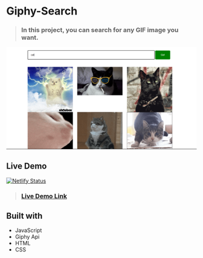 # Giphy-Search

> ### In this project, you can search for any GIF image you want.


![image preview](preview.PNG)

## Live Demo

[![Netlify Status](https://api.netlify.com/api/v1/badges/35d3183f-57ba-41f6-9379-83e7a9f8aec7/deploy-status)](https://giphysearchh.netlify.app/)

> ### [Live Demo Link](https://bondok6.github.io/Giphy-Search/)

## Built with

- JavaScript
- Giphy Api
- HTML
- CSS
